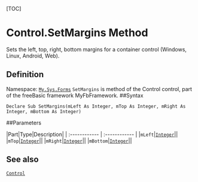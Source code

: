 [TOC]
# Control.SetMargins Method
Sets the left, top, right, bottom margins for a container control (Windows, Linux, Android, Web).
## Definition
Namespace: [`My.Sys.Forms`](My.Sys.Forms.md)
`SetMargins` is method of the Control control, part of the freeBasic framework MyFbFramework.
##Syntax
```freeBasic
Declare Sub SetMargins(mLeft As Integer, mTop As Integer, mRight As Integer, mBottom As Integer)
```

##Parameters

|Part|Type|Description|
| :------------ | :------------ |
|`mLeft`|[`Integer`]("https://www.freebasic.net/wiki/KeyPgInteger")||
|`mTop`|[`Integer`]("https://www.freebasic.net/wiki/KeyPgInteger")||
|`mRight`|[`Integer`]("https://www.freebasic.net/wiki/KeyPgInteger")||
|`mBottom`|[`Integer`]("https://www.freebasic.net/wiki/KeyPgInteger")||
## See also
[`Control`](Control.md)
